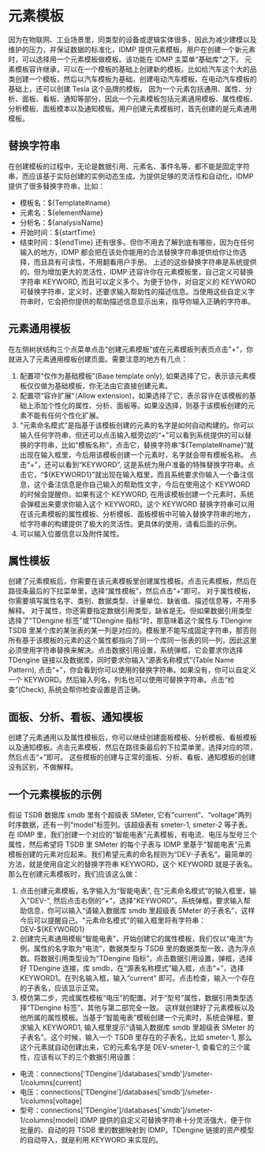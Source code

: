 # 元素模板

因为在物联网、工业场景里，同类型的设备或逻辑实体很多，因此为减少建模以及维护的压力，并保证数据的标准化，IDMP 提供元素模板。用户在创建一个新元素时，可以选择用一个元素模板做模板。该功能在 IDMP 主菜单“基础库”之下。
元素模板容许继承，可以在一个模板的基础上创建新的模板。比如给汽车这个大的品类创建一个模板，然后以汽车模板为基础，创建电动汽车模板，在电动汽车模板的基础上，还可以创建 Tesla 这个品牌的模板。
因为一个元素包括通用、属性、分析、面板、看板、通知等部分，因此一个元素模板包括元素通用模板、属性模板、分析模板、面板模本以及通知模板。用户创建元素模板时，首先创建的是元素通用模板。

## 替换字符串

在创建模板的过程中，无论是数据引用、元素名、事件名等，都不能是固定字符串，而应该基于实际创建的实例动态生成。为提供足够的灵活性和自动化，IDMP 提供了很多替换字符串，比如：

- 模板名：${Template#name}
- 元素名：${elementName}
- 分析名：${analysisName}
- 开始时间：${startTime}
- 结束时间：${endTime}
还有很多。但你不用去了解到底有哪些，因为在任何输入的地方，IDMP 都会把在该处你能用的合法替换字符串提供给你让你选择，而且具有可读性，不用翻看用户手册。
上述的这些替换字符串是系统提供的。但为增加更大的灵活性，IDMP 还容许你在元素模板里，自己定义可替换字符串 KEYWORD,  而且可以定义多个。为便于协作，对自定义的 KEYWORD 可替换字符串，定义时，还要求输入帮助性的描述信息。当使用这些自定义字符串时，它会把你提供的帮助描述信息显示出来，指导你输入正确的字符串。

## 元素通用模板

在左侧树状结构三个点菜单点击“创建元素模板”或在元素模板列表页点击"+"，你就进入了元素通用模板创建页面。需要注意的地方有几点：

1. 配置项“仅作为基础模板”(Base template only),  如果选择了它，表示该元素模板仅仅做为基础模板，你无法由它直接创建元素。
2. 配置项“容许扩展“（Allow extension)，如果选择了它，表示容许在该模板的基础上添加个性化的属性、分析、面板等。如果没选择，则基于该模板创建的元素不能有任何个性化扩展。
3. “元素命名模式”是指基于该模板创建的元素的名字是如何自动构建的。你可以输入任何字符串，但还可以点击输入框旁边的“+”可以看到系统提供的可以替换的字符串，比如“模板名称”，点击它，替换字符串“${Template#name}”就出现在输入框里，今后用该模板创建一个元素时，名字就会带有模板名称。
  点击“+”，还可以看到“KEYWORD", 这是系统为用户准备的特殊替换字符串。点击它，“${KEYWORD1}”就出现在输入框里，而且系统要求你输入一个备注信息，这个备注信息是你自己输入的帮助性文字，今后在使用这个 KEYWORD 的时候会提醒你。如果有这个 KEYWORD, 在用该模板创建一个元素时，系统会弹框出来要求你输入这个 KEYWORD。这个 KEYWORD 替换字符串可以用在该元素模板的属性模板、分析模板、面板模板中可输入替换字符串的地方，给字符串的构建提供了极大的灵活性。更具体的使用，请看后面的示例。
4. 可以输入位置信息以及附件属性。

## 属性模板

创建了元素模板后，你需要在该元素模板里创建属性模板。点击元素模板，然后在路径条最后的下拉菜单里，选择“属性模板”，然后点击“+”即可。
对于属性模板，你需要填写属性名字、类别、数据类型、计量单位、缺省值、描述信息等，不用多解释。
对于属性，你还需要指定数据引用类型，缺省是无。但如果数据引用类型选择了“TDengine 标签”或“TDengine 指标”时，那意味着这个属性与 TDengine TSDB 里某个库的某张表的某一列是对应的。模板里不能写成固定字符串，那否则所有基于该模板的元素的这个属性都指向了同一个库同一张表的同一列，因此这里必须使用字符串替换来解决。点击数据引用设置，系统弹框，它会要求你选择 TDengine 链接以及数据库，同时要求你输入“源表名称模式”(Table Name Pattern), 点击“+”，你会看到你可以使用的替换字符串。如果没有，你可以自定义一个 KEYWORD。然后输入列名，列名也可以使用可替换字符串。点击“检查”(Check), 系统会帮你检查设置是否正确。

## 面板、分析、看板、通知模板

创建了元素通用以及属性模板后，你可以继续创建面板模板、分析模板、看板模板以及通知模板。点击元素模板，然后在路径条最后的下拉菜单里，选择对应的项，然后点击“+”即可。
这些模板的创建与正常的面板、分析、看板、通知模板的创建没有区别，不做解释。

## 一个元素模板的示例

假设 TSDB 数据库 smdb 里有个超级表 SMeter,  它有“current”、“voltage”两列时序数据，还有一列“model”标签列。该超级表有 smeter-1, smeter-2 等子表。在 IDMP 里，我们创建一个对应的"智能电表”元素模板，有电流、电压与型号三个属性，然后希望将 TSDB 里 SMeter 的每个子表与 IDMP 里基于"智能电表”元素模板创建的元素对应起来。我们希望元素的命名规则为“DEV-子表名”。最简单的方法，就是使用自定义的替换字符串 KEYWORD，这个 KEYWORD 就是子表名。那么在创建元素模板时，我们应该这么做：

1. 点击创建元素模板，名字输入为“智能电表”, 在“元素命名模式”的输入框里，输入"DEV-", 然后点击右侧的“+”，选择"KEYWORD"。系统弹框，要求输入帮助信息，你可以输入“请输入数据库 smdb 里超级表 SMeter 的子表名”，这样今后可以提醒自己。"元素命名模式"的输入框里将有字符串：DEV-${KEYWORD1}
2. 创建完元素通用模板“智能电表”，开始创建它的属性模板，我们仅以“电流”为例。属性的名字取为“电流”，数据类型与 TSDB 里的数据类型一致，选为浮点数。将数据引用类型设为“TDengine 指标”，点击数据引用设置，弹框，选择好 TDengine 连接，库 smdb，在“源表名称模式”输入框，点击“+”，选择 KEYWORD1。在列名输入框，输入“current" 即可。点击检查，输入一个存在的子表名，应该显示正常。
3. 模仿第二步，完成属性模板“电压”的配置。对于“型号”属性，数据引用类型选择“TDengine 标签”，其他与第二部完全一致。
这样就创建好了元素模板以及他所属的属性模板。当基于“智能电表”模板创建一个元素时，系统会弹框，要求输入 KEYWORD1, 输入框里提示“请输入数据库 smdb 里超级表 SMeter 的子表名”。这个时候，输入一个 TSDB 里存在的子表名，比如 smeter-1, 那么这个元素就自动创建出来，它的元素名字是 DEV-smeter-1, 查看它的三个属性，应该有以下的三个数据引用设置：

- 电流：connections['TDengine']/databases['smdb']/smeter-1/columns[current]
- 电压：connections['TDengine']/databases['smdb']/smeter-1/columns[voltage]
- 型号：connections['TDengine']/databases['smdb']/smeter-1/columns[model]
IDMP 提供的自定义可替换字符串十分灵活强大，便于你批量的、自动的将 TSDB 里的数据映射到 IDMP。TDengine 链接的资产模型的自动导入，就是利用 KEYWORD 来实现的。
